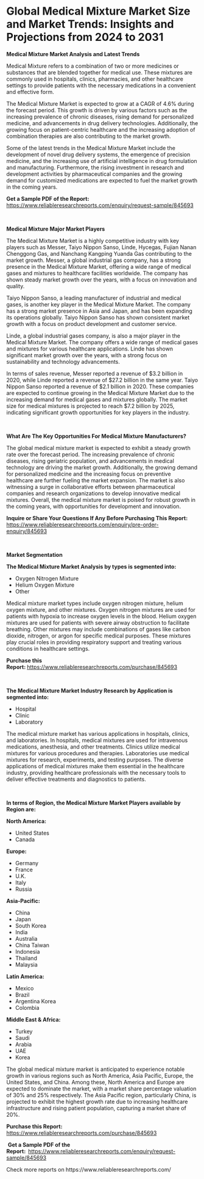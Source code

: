 <p><h1>Global Medical Mixture Market Size and Market Trends: Insights and Projections from 2024 to 2031</h1></p><p><strong>Medical Mixture Market Analysis and Latest Trends</strong></p>
<p><p>Medical Mixture refers to a combination of two or more medicines or substances that are blended together for medical use. These mixtures are commonly used in hospitals, clinics, pharmacies, and other healthcare settings to provide patients with the necessary medications in a convenient and effective form.</p><p>The Medical Mixture Market is expected to grow at a CAGR of 4.6% during the forecast period. This growth is driven by various factors such as the increasing prevalence of chronic diseases, rising demand for personalized medicine, and advancements in drug delivery technologies. Additionally, the growing focus on patient-centric healthcare and the increasing adoption of combination therapies are also contributing to the market growth.</p><p>Some of the latest trends in the Medical Mixture Market include the development of novel drug delivery systems, the emergence of precision medicine, and the increasing use of artificial intelligence in drug formulation and manufacturing. Furthermore, the rising investment in research and development activities by pharmaceutical companies and the growing demand for customized medications are expected to fuel the market growth in the coming years.</p></p>
<p><strong>Get a Sample PDF of the Report:&nbsp;</strong> <a href="https://www.reliableresearchreports.com/enquiry/request-sample/845693">https://www.reliableresearchreports.com/enquiry/request-sample/845693</a></p>
<p>&nbsp;</p>
<p><strong>Medical Mixture Major Market Players</strong></p>
<p><p>The Medical Mixture Market is a highly competitive industry with key players such as Messer, Taiyo Nippon Sanso, Linde, Hycegas, Fujian Nanan Chenggong Gas, and Nanchang Kangping Yuanda Gas contributing to the market growth. Messer, a global industrial gas company, has a strong presence in the Medical Mixture Market, offering a wide range of medical gases and mixtures to healthcare facilities worldwide. The company has shown steady market growth over the years, with a focus on innovation and quality.</p><p>Taiyo Nippon Sanso, a leading manufacturer of industrial and medical gases, is another key player in the Medical Mixture Market. The company has a strong market presence in Asia and Japan, and has been expanding its operations globally. Taiyo Nippon Sanso has shown consistent market growth with a focus on product development and customer service.</p><p>Linde, a global industrial gases company, is also a major player in the Medical Mixture Market. The company offers a wide range of medical gases and mixtures for various healthcare applications. Linde has shown significant market growth over the years, with a strong focus on sustainability and technology advancements.</p><p>In terms of sales revenue, Messer reported a revenue of $3.2 billion in 2020, while Linde reported a revenue of $27.2 billion in the same year. Taiyo Nippon Sanso reported a revenue of $2.1 billion in 2020. These companies are expected to continue growing in the Medical Mixture Market due to the increasing demand for medical gases and mixtures globally. The market size for medical mixtures is projected to reach $7.2 billion by 2025, indicating significant growth opportunities for key players in the industry.</p></p>
<p>&nbsp;</p>
<p><strong>What Are The Key Opportunities For Medical Mixture Manufacturers?</strong></p>
<p><p>The global medical mixture market is expected to exhibit a steady growth rate over the forecast period. The increasing prevalence of chronic diseases, rising geriatric population, and advancements in medical technology are driving the market growth. Additionally, the growing demand for personalized medicine and the increasing focus on preventive healthcare are further fueling the market expansion. The market is also witnessing a surge in collaborative efforts between pharmaceutical companies and research organizations to develop innovative medical mixtures. Overall, the medical mixture market is poised for robust growth in the coming years, with opportunities for development and innovation.</p></p>
<p><strong>Inquire or Share Your Questions If Any Before Purchasing This Report:</strong> <a href="https://www.reliableresearchreports.com/enquiry/pre-order-enquiry/845693">https://www.reliableresearchreports.com/enquiry/pre-order-enquiry/845693</a></p>
<p>&nbsp;</p>
<p><strong>Market Segmentation</strong></p>
<p><strong>The Medical Mixture Market Analysis by types is segmented into:</strong></p>
<p><ul><li>Oxygen Nitrogen Mixture</li><li>Helium Oxygen Mixture</li><li>Other</li></ul></p>
<p><p>Medical mixture market types include oxygen nitrogen mixture, helium oxygen mixture, and other mixtures. Oxygen nitrogen mixtures are used for patients with hypoxia to increase oxygen levels in the blood. Helium oxygen mixtures are used for patients with severe airway obstruction to facilitate breathing. Other mixtures may include combinations of gases like carbon dioxide, nitrogen, or argon for specific medical purposes. These mixtures play crucial roles in providing respiratory support and treating various conditions in healthcare settings.</p></p>
<p><strong>Purchase this Report:&nbsp;</strong><a href="https://www.reliableresearchreports.com/purchase/845693">https://www.reliableresearchreports.com/purchase/845693</a></p>
<p>&nbsp;</p>
<p><strong>The Medical Mixture Market Industry Research by Application is segmented into:</strong></p>
<p><ul><li>Hospital</li><li>Clinic</li><li>Laboratory</li></ul></p>
<p><p>The medical mixture market has various applications in hospitals, clinics, and laboratories. In hospitals, medical mixtures are used for intravenous medications, anesthesia, and other treatments. Clinics utilize medical mixtures for various procedures and therapies. Laboratories use medical mixtures for research, experiments, and testing purposes. The diverse applications of medical mixtures make them essential in the healthcare industry, providing healthcare professionals with the necessary tools to deliver effective treatments and diagnostics to patients.</p></p>
<p>&nbsp;</p>
<p><strong>In terms of Region, the Medical Mixture Market Players available by Region are:</strong></p>
<p>
    <p> <strong> North America: </strong>
        <ul>
            <li>United States</li>
            <li>Canada</li>
        </ul>
        </p> 
    <p> <strong> Europe: </strong>
        <ul>
            <li>Germany</li>
            <li>France</li>
            <li>U.K.</li>
            <li>Italy</li>
            <li>Russia</li>
        </ul>
        </p> 
    <p> <strong> Asia-Pacific: </strong>
        <ul>
            <li>China</li>
            <li>Japan</li>
            <li>South Korea</li>
            <li>India</li>
            <li>Australia</li>
            <li>China Taiwan</li>
            <li>Indonesia</li>
            <li>Thailand</li>
            <li>Malaysia</li>
        </ul>
        </p> 
    <p> <strong> Latin America: </strong>
        <ul>
            <li>Mexico</li>
            <li>Brazil</li>
            <li>Argentina Korea</li>
            <li>Colombia</li>
        </ul>
        </p> 
    <p> <strong> Middle East & Africa: </strong>
        <ul>
            <li>Turkey</li>
            <li>Saudi</li>
            <li>Arabia</li>
            <li>UAE</li>
            <li>Korea</li>
        </ul>
    </p>
    </p>
<p><p>The global medical mixture market is anticipated to experience notable growth in various regions such as North America, Asia Pacific, Europe, the United States, and China. Among these, North America and Europe are expected to dominate the market, with a market share percentage valuation of 30% and 25% respectively. The Asia Pacific region, particularly China, is projected to exhibit the highest growth rate due to increasing healthcare infrastructure and rising patient population, capturing a market share of 20%.</p></p>
<p><strong>Purchase this Report: </strong><a href="https://www.reliableresearchreports.com/purchase/845693">https://www.reliableresearchreports.com/purchase/845693</a></p>
<p>&nbsp;<strong>Get a Sample PDF of the Report:&nbsp;&nbsp;</strong><a href="https://www.reliableresearchreports.com/enquiry/request-sample/845693">https://www.reliableresearchreports.com/enquiry/request-sample/845693</a></p>
<p><strong></strong></p>
<p>Check more reports on https://www.reliableresearchreports.com/</p>